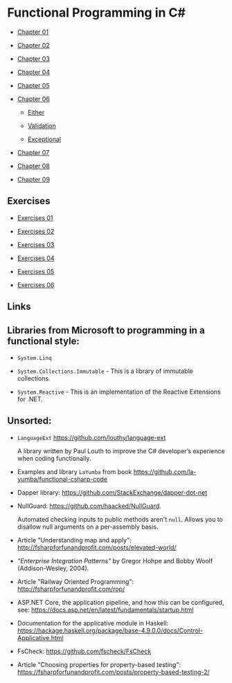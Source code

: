 # Functional Programming in C#

* [Chapter 01](Chapter_01.md)

* [Chapter 02](Chapter_02.md)

* [Chapter 03](Chapter_03.md)

* [Chapter 04](Chapter_04.md)

* [Chapter 05](Chapter_05.md)

* [Chapter 06](Chapter_06.md)

  * [Either](Either.md)

  * [Validation](Validation.md)

  * [Exceptional](Exceptional.md)

* [Chapter 07](Chapter_07.md)

* [Chapter 08](Chapter_08.md)

* [Chapter 09](Chapter_09.md)

## Exercises

* [Exercises 01](Exercises_01.md)

* [Exercises 02](Exercises_02.md)

* [Exercises 03](Exercises_03.md)

* [Exercises 04](Exercises_04.md)

* [Exercises 05](Exercises_05.md)

* [Exercises 06](Exercises_06.md)

## Links

## Libraries from Microsoft to programming in a functional style:

* `System.Linq`

* `System.Collections.Immutable` - This is a library of immutable collections.

* `System.Reactive` - This is an implementation of the Reactive Extensions for .NET.

## Unsorted:

* `LanguageExt` https://github.com/louthy/language-ext

  A library written by Paul Louth to improve the C# developer’s experience
  when coding functionally.

* Examples and library `LaYumba` from book https://github.com/la-yumba/functional-csharp-code

* Dapper library: https://github.com/StackExchange/dapper-dot-net

* NullGuard: https://github.com/haacked/NullGuard.

  Automated checking inputs to public methods aren't `null`.
  Allows you to disallow null arguments on a per-assembly basis.

* Article "Understanding map and apply": http://fsharpforfunandprofit.com/posts/elevated-world/

* *"Enterprise Integration Patterns"* by Gregor Hohpe and Bobby Woolf (Addison-Wesley, 2004).

* Article "Railway Oriented Programming": http://fsharpforfunandprofit.com/rop/

* ASP.NET Core, the application pipeline, and how this can be configured, see:
https://docs.asp.net/en/latest/fundamentals/startup.html

* Documentation for the applicative module in Haskell:
https://hackage.haskell.org/package/base-4.9.0.0/docs/Control-Applicative.html

* FsCheck: https://github.com/fscheck/FsCheck

* Article "Choosing properties for property-based testing":
https://fsharpforfunandprofit.com/posts/property-based-testing-2/
